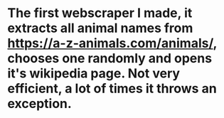 # The first webscraper I made, it extracts all animal names from https://a-z-animals.com/animals/, chooses one randomly and opens it's wikipedia page. Not very efficient, a lot of times it throws an exception.

